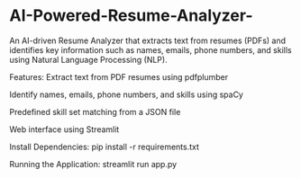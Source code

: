 # AI-Powered-Resume-Analyzer-

An AI-driven Resume Analyzer that extracts text from resumes (PDFs) and identifies key information such as names, emails, phone numbers, and skills using Natural Language Processing (NLP).

Features:
Extract text from PDF resumes using pdfplumber

Identify names, emails, phone numbers, and skills using spaCy

Predefined skill set matching from a JSON file

Web interface using Streamlit

Install Dependencies:
pip install -r requirements.txt

Running the Application:
streamlit run app.py
